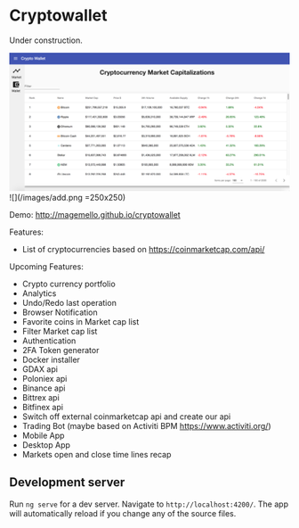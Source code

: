 # Cryptowallet

Under construction.

![alt text](/images/main.png)
![](/images/add.png =250x250)

Demo:
http://magemello.github.io/cryptowallet

Features:
- List of cryptocurrencies based on https://coinmarketcap.com/api/

Upcoming Features:
- Crypto currency portfolio
- Analytics
- Undo/Redo last operation
- Browser Notification
- Favorite coins in Market cap list
- Filter Market cap list
- Authentication
- 2FA Token generator
- Docker installer
- GDAX api
- Poloniex api
- Binance api
- Bittrex api
- Bitfinex api
- Switch off external coinmarketcap api and create our api
- Trading Bot (maybe based on Activiti BPM https://www.activiti.org/)
- Mobile App
- Desktop App
- Markets open and close time lines recap


## Development server

Run `ng serve` for a dev server. Navigate to `http://localhost:4200/`. The app will automatically reload if you change any of the source files.

